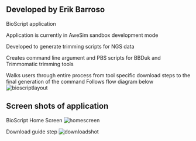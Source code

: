 ## Developed by Erik Barroso
BioScript application

Application is currently in AweSim sandbox development mode

Developed to generate trimming scripts for NGS data

Creates command line argument and PBS scripts for BBDuk and Trimmomatic trimming tools

Walks users through entire process from tool specific download steps to the final generation of the command
Follows flow diagram below 
![bioscriptlayout](https://user-images.githubusercontent.com/19696661/39716017-19f0dfdc-51fd-11e8-8d51-96dd645143c3.png)

## Screen shots of application

BioScript Home Screen
![homescreen](https://user-images.githubusercontent.com/19696661/39716073-4852ccb4-51fd-11e8-838d-052a548a63da.png)

Download guide step
![downloadshot](https://user-images.githubusercontent.com/19696661/39716168-94b35966-51fd-11e8-9444-0f088ba7bbe4.jpg)